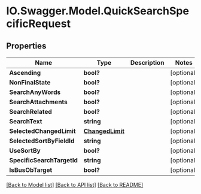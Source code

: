 # IO.Swagger.Model.QuickSearchSpecificRequest
## Properties

Name | Type | Description | Notes
------------ | ------------- | ------------- | -------------
**Ascending** | **bool?** |  | [optional] 
**NonFinalState** | **bool?** |  | [optional] 
**SearchAnyWords** | **bool?** |  | [optional] 
**SearchAttachments** | **bool?** |  | [optional] 
**SearchRelated** | **bool?** |  | [optional] 
**SearchText** | **string** |  | [optional] 
**SelectedChangedLimit** | [**ChangedLimit**](ChangedLimit.md) |  | [optional] 
**SelectedSortByFieldId** | **string** |  | [optional] 
**UseSortBy** | **bool?** |  | [optional] 
**SpecificSearchTargetId** | **string** |  | [optional] 
**IsBusObTarget** | **bool?** |  | [optional] 

[[Back to Model list]](../README.md#documentation-for-models) [[Back to API list]](../README.md#documentation-for-api-endpoints) [[Back to README]](../README.md)

